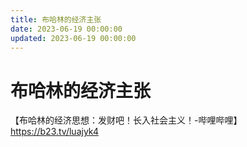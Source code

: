 ```yaml
---
title: 布哈林的经济主张
date: 2023-06-19 00:00:00
updated: 2023-06-19 00:00:00
---
```


# 布哈林的经济主张

【布哈林的经济思想：发财吧！长入社会主义！-哔哩哔哩】 https://b23.tv/luajyk4

